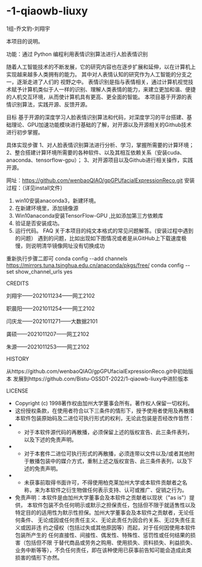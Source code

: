 # -1-qiaowb-liuxy
1组-乔文豹-刘翔宇

本项目的说明。

功能：通过 Python 编程利用表情识别算法进行人脸表情识别

随着人工智能技术的不断发展，它的研究内容也在逐步扩展和延伸，以在计算机上实现越来越多人类拥有的能力。
其中对人表情认知的研究作为人工智能的分支之一，逐渐走进了人们的 视野之中。
表情识别是指与表情相关，通过计算机视觉技术赋予计算机类似于人一样的识别、理解人类表情的能力，来建立更加和谐、便捷的人机交互环境，从而使计算机具有更高、更全面的智能。
本项目基于开源的表情识别算法，实践开源、反馈开源。

目标
    基于开源的深度学习人脸表情识别算法和代码，对深度学习的平台搭建、基础理论、GPU加速功能模块进行基础的了解，对开源以及开源相关的Github技术进行初步掌握。

具体实现步骤
    1、对人脸表情识别算法进行分析、学习，掌握所需要的计算环境；
    2、整合搭建计算环境所需要的各种软件、以及其相互依赖关系（安装cuda、anaconda、tensorflow-gpu）；
    3、对开源项目以及Github进行相关操作，实践开源。

网址：https://github.com/wenbaoQIAO/gpGPUfacialExpressionReco.git
安装过程：（详见install文件）
1.	win10安装anaconda3，新建环境。
2.	在新建环境里，添加镜像源
3.	Win10anaconda安装TensorFlow-GPU ,比如添加第三方依赖库
4.	验证是否安装成功。
5.  运行代码。
FAQ
关于本项目的纯文本格式的常见问题解答。(安装过程中遇到的问题）
遇到的问题，比如出现如下图情况或者是从GitHub上下载速度极慢，则说明清华镜像网址没有切换成功

重新执行步骤二即可
conda config --add channels https://mirrors.tuna.tsinghua.edu.cn/anaconda/pkgs/free/
conda config --set show_channel_urls yes


CREDITS

刘翔宇——2021011234——网工2102

职晨阳——2021011254——网工2102

闫庆龙——2021011271——大数据2101

龚硕——2021011207——网工2102

朱源——2021011253——网工2102

HISTORY

从https://github.com/wenbaoQIAO/gpGPUfacialExpressionReco.git中初始版本
发展到https://github.com/Bistu-OSSDT-2022/1-qiaowb-liuxy中进阶版本


LICENSE
* Copyright (c) 1998著作权由加州大学董事会所有。著作权人保留一切权利。
* 这份授权条款，在使用者符合以下三条件的情形下，授予使用者使用及再散播本软件包装原始码及二进位可执行形式的权利，无论此包装是否经改作皆然：
* * 对于本软件源代码的再散播，必须保留上述的版权宣告、此三条件表列，以及下述的免责声明。
* * 对于本套件二进位可执行形式的再散播，必须连带以文件以及/或者其他附于散播包装中的媒介方式，重制上述之版权宣告、此三条件表列，以及下述的免责声明。
* * 未获事前取得书面许可，不得使用柏克莱加州大学或本软件贡献者之名称，来为本软件之衍生物做任何表示支持、认可或推广、促销之行为。
* 免责声明：本软件是由加州大学董事会及本软件之贡献者以现状（"as is"）提供， 本软件包装不负任何明示或默示之担保责任，包括但不限于就适售性以及特定目的的适用性为默示性担保。加州大学董事会及本软件之贡献者，无论任何条件、 无论成因或任何责任主义、无论此责任为因合约关系、无过失责任主义或因非违 约之侵权（包括过失或其他原因等）而起，对于任何因使用本软件包装所产生的 任何直接性、间接性、偶发性、特殊性、惩罚性或任何结果的损害（包括但不限
于替代商品或劳务之购用、使用损失、资料损失、利益损失、业务中断等等），不负任何责任，即在该种使用已获事前告知可能会造成此类损害的情形下亦然。
